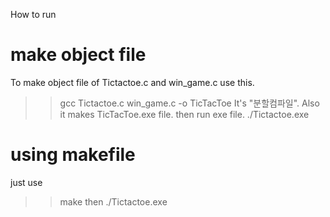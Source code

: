 How to run

# make object file
To make object file of Tictactoe.c and win_game.c use this.
>> gcc Tictactoe.c win_game.c -o TicTacToe
It's "분할컴파일". Also it makes TicTacToe.exe file. then run exe file.
>> ./Tictactoe.exe

# using makefile
just use
>> make
then
>> ./Tictactoe.exe